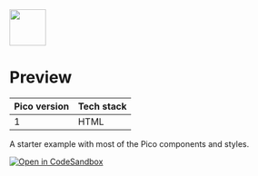 <a href="https://picocss.com/">
  <img src="https://picocss.com/img/logo.svg" width="64" height="64">
</a>

# Preview
| Pico version | Tech stack |
| ----- | ----- |
| 1 | HTML |

A starter example with most of the Pico components and styles.

[![Open in CodeSandbox](https://codesandbox.io/static/img/play-codesandbox.svg)](https://codesandbox.io/s/github/picocss/examples/tree/master/v1-preview)
